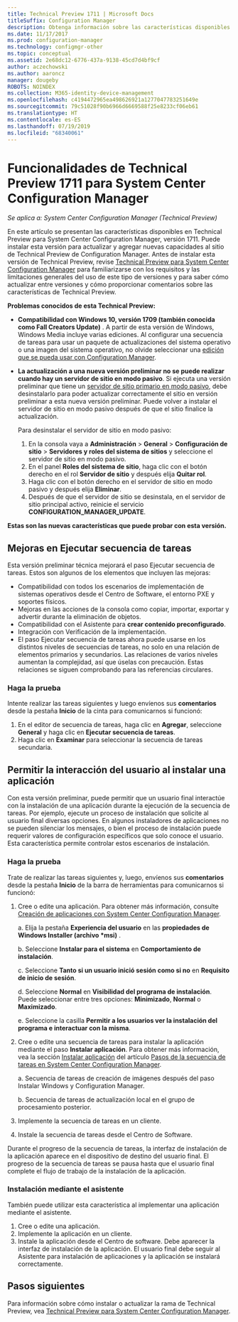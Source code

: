 ```yaml
---
title: Technical Preview 1711 | Microsoft Docs
titleSuffix: Configuration Manager
description: Obtenga información sobre las características disponibles en la versión 1711 de Technical Preview para System Center Configuration Manager.
ms.date: 11/17/2017
ms.prod: configuration-manager
ms.technology: configmgr-other
ms.topic: conceptual
ms.assetid: 2e68dc12-6776-437a-9138-45cd7d4bf9cf
author: aczechowski
ms.author: aaroncz
manager: dougeby
ROBOTS: NOINDEX
ms.collection: M365-identity-device-management
ms.openlocfilehash: c4194472965ea498626921a1277047783251649e
ms.sourcegitcommit: 79c51028f90b6966d6669588f25e8233cf06eb61
ms.translationtype: HT
ms.contentlocale: es-ES
ms.lasthandoff: 07/19/2019
ms.locfileid: "68340061"
---
```

# <a name="capabilities-in-technical-preview-1711-for-system-center-configuration-manager"></a>Funcionalidades de Technical Preview 1711 para System Center Configuration Manager

*Se aplica a: System Center Configuration Manager (Technical Preview)*

En este artículo se presentan las características disponibles en Technical Preview para System Center Configuration Manager, versión 1711. Puede instalar esta versión para actualizar y agregar nuevas capacidades al sitio de Technical Preview de Configuration Manager. Antes de instalar esta versión de Technical Preview, revise [Technical Preview para System Center Configuration Manager](../../core/get-started/technical-preview.md) para familiarizarse con los requisitos y las limitaciones generales del uso de este tipo de versiones y para saber cómo actualizar entre versiones y cómo proporcionar comentarios sobre las características de Technical Preview.     


<!--  Known Issues Template   
**Known Issues in this Technical Preview:**
-   **Issue Name**. Details
    Workaround details.
-->
**Problemas conocidos de esta Technical Preview:**
- **Compatibilidad con Windows 10, versión 1709 (también conocida como Fall Creators Update)** .  A partir de esta versión de Windows, Windows Media incluye varias ediciones. Al configurar una secuencia de tareas para usar un paquete de actualizaciones del sistema operativo o una imagen del sistema operativo, no olvide seleccionar una [edición que se pueda usar con Configuration Manager](/sccm/core/plan-design/configs/support-for-windows-10#windows-10-as-a-client).
- **La actualización a una nueva versión preliminar no se puede realizar cuando hay un servidor de sitio en modo pasivo**. Si ejecuta una versión preliminar que tiene un [servidor de sitio primario en modo pasivo](/sccm/core/get-started/capabilities-in-technical-preview-1706#site-server-role-high-availability), debe desinstalarlo para poder actualizar correctamente el sitio en versión preliminar a esta nueva versión preliminar. Puede volver a instalar el servidor de sitio en modo pasivo después de que el sitio finalice la actualización.

  Para desinstalar el servidor de sitio en modo pasivo:
  1. En la consola vaya a **Administración** > **General** > **Configuración de sitio** > **Servidores y roles del sistema de sitios** y seleccione el servidor de sitio en modo pasivo.
  2. En el panel **Roles del sistema de sitio**, haga clic con el botón derecho en el rol **Servidor de sitio** y después elija **Quitar rol**.
  3. Haga clic con el botón derecho en el servidor de sitio en modo pasivo y después elija **Eliminar**.
  4. Después de que el servidor de sitio se desinstala, en el servidor de sitio principal activo, reinicie el servicio **CONFIGURATION_MANAGER_UPDATE**.

**Estas son las nuevas características que puede probar con esta versión.**  

<!--  Section Template
##  FEATURE
### Procedure 1
### Try it out!  
 Try to complete the following tasks and then send us **Feedback** from the **Home** tab of the Ribbon to let us know how it worked:
 -  Task 1
 -  Task 2              
-->

## <a name="improvements-to-run-task-sequence"></a>Mejoras en Ejecutar secuencia de tareas
<!-- 1261338 -->

Esta versión preliminar técnica mejorará el paso Ejecutar secuencia de tareas. Estos son algunos de los elementos que incluyen las mejoras:

- Compatibilidad con todos los escenarios de implementación de sistemas operativos desde el Centro de Software, el entorno PXE y soportes físicos.
- Mejoras en las acciones de la consola como copiar, importar, exportar y advertir durante la eliminación de objetos.
- Compatibilidad con el Asistente para **crear contenido preconfigurado**.
- Integración con Verificación de la implementación.
- El paso Ejecutar secuencia de tareas ahora puede usarse en los distintos niveles de secuencias de tareas, no solo en una relación de elementos primarios y secundarios. Las relaciones de varios niveles aumentan la complejidad, así que úselas con precaución. Estas relaciones se siguen comprobando para las referencias circulares.

### <a name="try-it-out"></a>Haga la prueba  

Intente realizar las tareas siguientes y luego envíenos sus **comentarios** desde la pestaña **Inicio** de la cinta para comunicarnos si funcionó:

1. En el editor de secuencia de tareas, haga clic en **Agregar**, seleccione **General** y haga clic en **Ejecutar secuencia de tareas**.
2. Haga clic en **Examinar** para seleccionar la secuencia de tareas secundaria.

## <a name="allow-user-interaction-when-installing-an-application----1356976---"></a>Permitir la interacción del usuario al instalar una aplicación <!-- 1356976 -->

Con esta versión preliminar, puede permitir que un usuario final interactúe con la instalación de una aplicación durante la ejecución de la secuencia de tareas. Por ejemplo, ejecute un proceso de instalación que solicite al usuario final diversas opciones. En algunos instaladores de aplicaciones no se pueden silenciar los mensajes, o bien el proceso de instalación puede requerir valores de configuración específicos que solo conoce el usuario. Esta característica permite controlar estos escenarios de instalación.

### <a name="try-it-out"></a>Haga la prueba

Trate de realizar las tareas siguientes y, luego, envíenos sus **comentarios** desde la pestaña **Inicio** de la barra de herramientas para comunicarnos si funcionó:

1.  Cree o edite una aplicación. Para obtener más información, consulte [Creación de aplicaciones con System Center Configuration Manager](/sccm/apps/deploy-use/create-applications).

    a. Elija la pestaña **Experiencia del usuario** en las **propiedades de Windows Installer (archivo \*msi)** .

    b. Seleccione **Instalar para el sistema** en **Comportamiento de instalación**.

    c. Seleccione **Tanto si un usuario inició sesión como si no** en **Requisito de inicio de sesión**.

    d. Seleccione **Normal** en **Visibilidad del programa de instalación**. Puede seleccionar entre tres opciones: **Minimizado**, **Normal** o **Maximizado**.

    e. Seleccione la casilla **Permitir a los usuarios ver la instalación del programa e interactuar con la misma**.

2.  Cree o edite una secuencia de tareas para instalar la aplicación mediante el paso **Instalar aplicación**. Para obtener más información, vea la sección [Instalar aplicación](/sccm/osd/understand/task-sequence-steps#BKMK_InstallApplication) del artículo [Pasos de la secuencia de tareas en System Center Configuration Manager](/sccm/osd/understand/task-sequence-steps).

    a. Secuencia de tareas de creación de imágenes después del paso Instalar Windows y Configuration Manager.

    b. Secuencia de tareas de actualización local en el grupo de procesamiento posterior.

3.  Implemente la secuencia de tareas en un cliente.
4.  Instale la secuencia de tareas desde el Centro de Software.

Durante el progreso de la secuencia de tareas, la interfaz de instalación de la aplicación aparece en el dispositivo de destino del usuario final. El progreso de la secuencia de tareas se pausa hasta que el usuario final complete el flujo de trabajo de la instalación de la aplicación.

### <a name="install-using-the-wizard"></a>Instalación mediante el asistente

También puede utilizar esta característica al implementar una aplicación mediante el asistente.

1. Cree o edite una aplicación.
2. Implemente la aplicación en un cliente.
3. Instale la aplicación desde el Centro de software. Debe aparecer la interfaz de instalación de la aplicación. El usuario final debe seguir al Asistente para instalación de aplicaciones y la aplicación se instalará correctamente.




<!-- When we have another H2 in this topic, Add this Next Steps section back in.  -->

## <a name="next-steps"></a>Pasos siguientes
Para información sobre cómo instalar o actualizar la rama de Technical Preview, vea [Technical Preview para System Center Configuration Manager](/sccm/core/get-started/technical-preview).    
